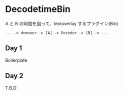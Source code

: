 # DecodetimeBin

A と B の時間を図って、textoverlay するプラグイン(Bin)

```
... -> demuxer -> [A] -> Decoder -> [B] -> ...
```

## Day 1

Boilerplate

## Day 2

T.B.D
